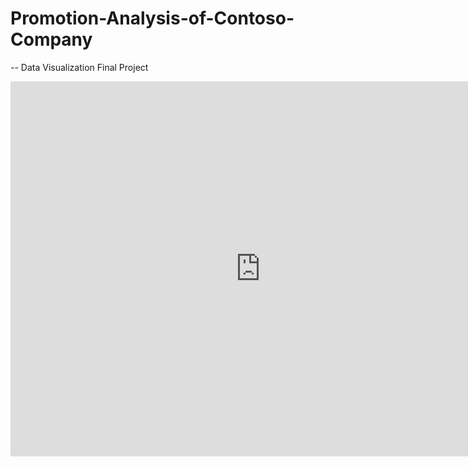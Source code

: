 # Promotion-Analysis-of-Contoso-Company
-- Data Visualization Final Project 
<iframe width="800" height="600" src="https://app.powerbi.com/view?r=eyJrIjoiMWE2OWU3MzYtZjk4OS00NTkwLWFlYjctMGJjZGU3MDkyMGMwIiwidCI6ImY2YjZkZDViLWYwMmYtNDQxYS05OWEwLTE2MmFjNTA2MGJkMiIsImMiOjZ9" frameborder="0" allowFullScreen="true"></iframe>
